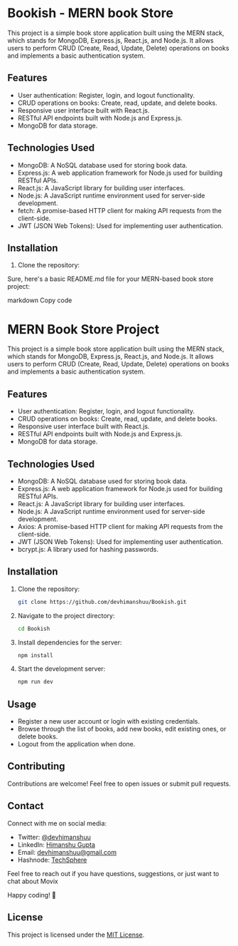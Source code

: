 # Bookish - MERN book Store

This project is a simple book store application built using the MERN stack, which stands for MongoDB, Express.js, React.js, and Node.js. It allows users to perform CRUD (Create, Read, Update, Delete) operations on books and implements a basic authentication system.

## Features

- User authentication: Register, login, and logout functionality.
- CRUD operations on books: Create, read, update, and delete books.
- Responsive user interface built with React.js.
- RESTful API endpoints built with Node.js and Express.js.
- MongoDB for data storage.

## Technologies Used

- MongoDB: A NoSQL database used for storing book data.
- Express.js: A web application framework for Node.js used for building RESTful APIs.
- React.js: A JavaScript library for building user interfaces.
- Node.js: A JavaScript runtime environment used for server-side development.
- fetch: A promise-based HTTP client for making API requests from the client-side.
- JWT (JSON Web Tokens): Used for implementing user authentication.

## Installation

1. Clone the repository:

Sure, here's a basic README.md file for your MERN-based book store project:

markdown
Copy code
# MERN Book Store Project

This project is a simple book store application built using the MERN stack, which stands for MongoDB, Express.js, React.js, and Node.js. It allows users to perform CRUD (Create, Read, Update, Delete) operations on books and implements a basic authentication system.

## Features

- User authentication: Register, login, and logout functionality.
- CRUD operations on books: Create, read, update, and delete books.
- Responsive user interface built with React.js.
- RESTful API endpoints built with Node.js and Express.js.
- MongoDB for data storage.

## Technologies Used

- MongoDB: A NoSQL database used for storing book data.
- Express.js: A web application framework for Node.js used for building RESTful APIs.
- React.js: A JavaScript library for building user interfaces.
- Node.js: A JavaScript runtime environment used for server-side development.
- Axios: A promise-based HTTP client for making API requests from the client-side.
- JWT (JSON Web Tokens): Used for implementing user authentication.
- bcrypt.js: A library used for hashing passwords.

## Installation

1. Clone the repository:
   ```bash
   git clone https://github.com/devhimanshuu/Bookish.git
   
2. Navigate to the project directory:
   ```bash
   cd Bookish

3. Install dependencies for the server:
   ```bash
   npm install

4. Start the development server:
   ```bash
   npm run dev
   ```
## Usage

- Register a new user account or login with existing credentials.
- Browse through the list of books, add new books, edit existing ones, or delete books.
- Logout from the application when done.

## Contributing

Contributions are welcome! Feel free to open issues or submit pull requests.

## Contact
Connect with me on social media:
- Twitter: [@devhimanshuu](https://twitter.com/devhimanshuu)
- LinkedIn: [Himanshu Gupta](https://www.linkedin.com/in/himanshu-guptaa/)
- Email: devhimanshuu@gmail.com
- Hashnode: [TechSphere](https://techsphere.hashnode.dev/)

Feel free to reach out if you have questions, suggestions, or just want to chat about Movix

Happy coding! 🚀

## License

This project is licensed under the [MIT License](LICENSE).






